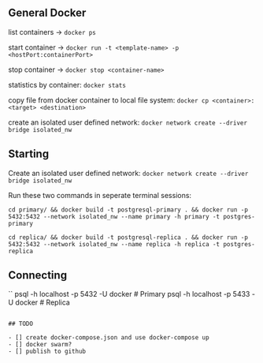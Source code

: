 ## General Docker

list containers -> `docker ps`

start container -> `docker run -t <template-name> -p <hostPort:containerPort>`

stop container -> `docker stop <container-name>`

statistics by container: `docker stats`

copy file from docker container to local file system: `docker cp <container>:<target> <destination>`

create an isolated user defined network: `docker network create --driver bridge isolated_nw`

## Starting

Create an isolated user defined network: `docker network create --driver bridge isolated_nw`

Run these two commands in seperate terminal sessions:

```
cd primary/ && docker build -t postgresql-primary . && docker run -p 5432:5432 --network isolated_nw --name primary -h primary -t postgres-primary
```

```
cd replica/ && docker build -t postgresql-replica . && docker run -p 5432:5432 --network isolated_nw --name replica -h replica -t postgres-replica
```

## Connecting

``
psql -h localhost -p 5432 -U docker # Primary
psql -h localhost -p 5433 -U docker # Replica
```

## TODO

- [] create docker-compose.json and use docker-compose up
- [] docker swarm?
- [] publish to github
